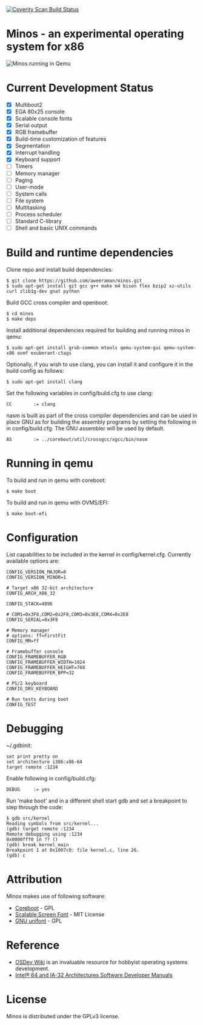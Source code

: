 [![Coverity Scan Build Status](https://scan.coverity.com/projects/20852/badge.svg)](https://scan.coverity.com/projects/minos)

# Minos - an experimental operating system for x86

![Minos running in Qemu](https://raw.githubusercontent.com/aweeraman/minos/master/minos.png "Minos running in Qemu")

# Current Development Status

- [X] Multiboot2
- [X] EGA 80x25 console
- [X] Scalable console fonts
- [X] Serial output
- [X] RGB framebuffer
- [X] Build-time customization of features
- [X] Segmentation
- [X] Interrupt handling
- [X] Keyboard support
- [ ] Timers
- [ ] Memory manager
- [ ] Paging
- [ ] User-mode
- [ ] System calls
- [ ] File system
- [ ] Multitasking
- [ ] Process scheduler
- [ ] Standard C-library
- [ ] Shell and basic UNIX commands

# Build and runtime dependencies

Clone repo and install build dependencies:

```
$ git clone https://github.com/aweeraman/minos.git
$ sudo apt-get install git gcc g++ make m4 bison flex bzip2 xz-utils curl zlib1g-dev gnat python
```

Build GCC cross compiler and openboot:

```
$ cd minos
$ make deps
```

Install additional dependencies required for building and running minos
in qemu:

```
$ sudo apt-get install grub-common mtools qemu-system-gui qemu-system-x86 ovmf exuberant-ctags
```

Optionally, if you wish to use clang, you can install it and configure
it in the build config as follows:

```
$ sudo apt-get install clang
```

Set the following variables in config/build.cfg to use clang:

```
CC        := clang
```

nasm is built as part of the cross compiler dependencies and can be
used in place GNU as for building the assembly programs by setting
the following in in config/build.cfg. The GNU assembler will be used
by default.

```
AS        := ../coreboot/util/crossgcc/xgcc/bin/nasm
```

# Running in qemu

To build and run in qemu with coreboot:

```
$ make boot
```

To build and run in qemu with OVMS/EFI:

```
$ make boot-efi
```

# Configuration

List capabilities to be included in the kernel in config/kernel.cfg.
Currently available options are:

```
CONFIG_VERSION_MAJOR=0
CONFIG_VERSION_MINOR=1

# Target x86 32-bit architecture
CONFIG_ARCH_X86_32

CONFIG_STACK=4096

# COM1=0x3F8,COM2=0x2F8,COM3=0x3E8,COM4=0x2E8
CONFIG_SERIAL=0x3F8

# Memory manager
# options: ff=FirstFit
CONFIG_MM=ff

# Framebuffer console
CONFIG_FRAMEBUFFER_RGB
CONFIG_FRAMEBUFFER_WIDTH=1024
CONFIG_FRAMEBUFFER_HEIGHT=768
CONFIG_FRAMEBUFFER_BPP=32

# PS/2 keyboard
CONFIG_DRV_KEYBOARD

# Run tests during boot
CONFIG_TEST
```

# Debugging

~/.gdbinit:

```
set print pretty on
set architecture i386:x86-64
target remote :1234
```

Enable following in config/build.cfg:

```
DEBUG     := yes
```

Run 'make boot' and in a different shell start gdb and set a breakpoint to
step through the code:

```
$ gdb src/kernel
Reading symbols from src/kernel...
(gdb) target remote :1234
Remote debugging using :1234
0x0000fff0 in ?? ()
(gdb) break kernel_main
Breakpoint 1 at 0x1007c0: file kernel.c, line 26.
(gdb) c
```

# Attribution

Minos makes use of following software:

* [Coreboot](https://github.com/coreboot/coreboot) - GPL
* [Scalable Screen Font](https://gitlab.com/bztsrc/scalable-font) - MIT License
* [GNU unifont](http://unifoundry.com/unifont/index.html) - GPL

# Reference

* [OSDev Wiki](https://wiki.osdev.org/Main_Page) is an invaluable resource
for hobbyist operating systems development.
* [Intel® 64 and IA-32 Architectures Software Developer Manuals](https://software.intel.com/en-us/articles/intel-sdm)

# License

Minos is distributed under the GPLv3 license.
